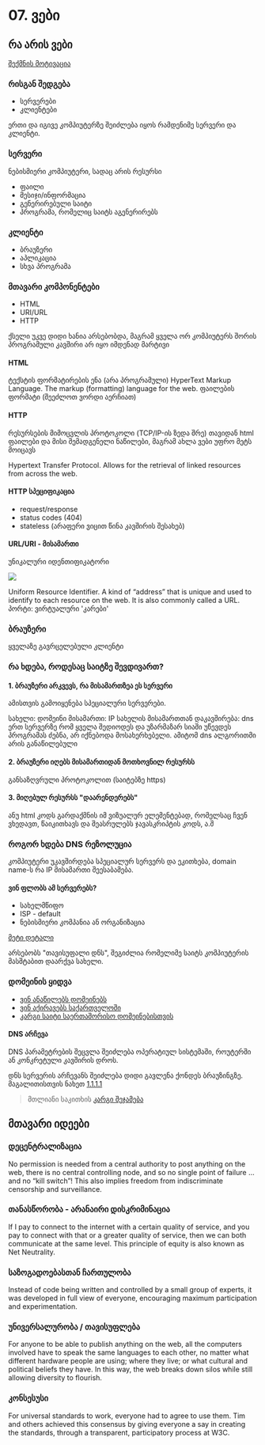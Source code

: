 # 07. ვები
## რა არის ვები

[შექმნის მოტივაცია](https://webfoundation.org/about/vision/history-of-the-web/)

### რისგან შედგება
- სერვერები 
- კლიენტები

ერთი და იგივე კომპიუტერზე შეიძლება იყოს რამდენიმე სერვერი და კლიენტი. 

### სერვერი
ნებისმიერი კომპიუტერი, სადაც არის რესურსი
- ფაილი
- მესიჯი/ინფორმაცია
- გენერირებული საიტი
- პროგრამა, რომელიც საიტს აგენერირებს


### კლიენტი
- ბრაუზერი
- აპლიკაცია
- სხვა პროგრამა


### მთავარი კომპონენტები
- HTML
- URI/URL
- HTTP

ქსელი უკვე დიდი ხანია არსებობდა, მაგრამ ყველა ორ კომპიუტერს შორის პროგრამული კავშირი არ იყო იმდენად მარტივი


#### HTML
ტექსტის ფორმატირების ენა (არა პროგრამული)
HyperText Markup Language. The markup (formatting) language for the web.
ფაილების ფორმატი (შეეძლოთ ვორდი აერჩიათ)

#### HTTP
რესურსების მიმოცვლის პროტოკოლი (TCP/IP-ის ზედა შრე)
თავიდან html ფაილები და მისი შემადგენელი ნაწილები, მაგრამ ახლა ვები უფრო მეტს მოიცავს

Hypertext Transfer Protocol. Allows for the retrieval of linked resources from across the web.


#### HTTP სპეციფიკაცია

- request/response
- status codes (404)
- stateless (არაფერი ვიცით წინა კავშირის შესახებ)

#### URL/URI - მისამართი
უნიკალური იდენთიფიკატორი

<img src="./img/uri.png">

Uniform Resource Identifier. A kind of “address” that is unique and used to identify to each resource on the web. It is also commonly called a URL.
პორტი: ვირტუალური 'კარები'


### ბრაუზერი

ყველაზე გავრცელებული კლიენტი


### რა ხდება, როდესაც საიტზე შევდივართ?

#### 1. ბრაუზერი არკვევს, რა მისამართზეა ეს სერვერი
ამისთვის გამოიყენება სპეციალური სერვერები.

სახელი: დომეინი
მისამართი: IP
სახელის მისამართთან დაკავშირება: dns
ერთ სერვერზე რომ ყველა შედიოდეს და უზარმაზარ სიაში უწევდეს პროგრამას ძებნა, არ იქნებოდა მოსახერხებელი. ამიტომ dns ალგორითმი არის განაწილებული

#### 2. ბრაუზერი იღებს მისამართიდან მოთხოვნილ რესურსს
განსაზღვრული პროტოკოლით (საიტებზე https)

#### 3. მიღებულ რესურსს "დაარენდერებს"
ანუ html კოდს გარდაქმნის იმ ვიზუალურ ელემენტებად, რომელსაც ჩვენ ვხედავთ, წაიკითხავს და შეასრულებს ჯავასკრიპტის კოდს, ა.შ

### როგორ ხდება DNS რეზოლუცია
კომპიუტერი უკავშირდება სპეციალურ სერვერს და ეკითხება, domain name-ს რა IP მისამართი შეესაბამება.


#### ვინ ფლობს ამ სერვერებს?
- სახელმწიფო
- ISP - default
- ნებისმიერი კომპანია ან ორგანიზაცია

[მეტი დეტალი](https://www.quora.com/Who-manages-runs-and-maintains-DNS-servers)

არსებობს "თავისუფალი დნს", შეგიძლია რომელიმე საიტს კომპიუტერის მასშტაბით დაარქვა სახელი.

### დომეინის ყიდვა
- [ვინ ანაწილებს დომეინებს](https://nic.ge/)
- [ვინ აქირავებს საქართველოში](https://www.namespace.ge/)
- [კარგი საიტი საერთაშორისო დომეინებისთვის](https://www.namecheap.com/)

#### DNS არჩევა

DNS პარამეტრების შეცვლა შეიძლება ოპერატიულ სისტემაში, როუტერში ან კონკრეტული კავშირის დროს. 

დნს სერვერის არჩევანს შეიძლება დიდი გავლენა ქონდეს ბრაუზინგზე. მაგალითისთვის ნახეთ [1.1.1.1](https://1.1.1.1/)

> მთლიანი საკითხის [კარგი შეჯამება](https://www.cloudflare.com/learning/dns/what-is-dns/)



## მთავარი იდეები


### დეცენტრალიზაცია
No permission is needed from a central authority to post anything on the web, there is no central controlling node, and so no single point of failure … and no “kill switch”! This also implies freedom from indiscriminate censorship and surveillance.


### თანასწორობა - არანაირი დისკრიმინაცია

If I pay to connect to the internet with a certain quality of service, and you pay to connect with that or a greater quality of service, then we can both communicate at the same level. This principle of equity is also known as Net Neutrality.


### საზოგადოებასთან ჩართულობა

Instead of code being written and controlled by a small group of experts, it was developed in full view of everyone, encouraging maximum participation and experimentation.


### უნივერსალურობა / თავისუფლება

For anyone to be able to publish anything on the web, all the computers involved have to speak the same languages to each other, no matter what different hardware people are using; where they live; or what cultural and political beliefs they have. In this way, the web breaks down silos while still allowing diversity to flourish.


### კონსესუსი
For universal standards to work, everyone had to agree to use them. Tim and others achieved this consensus by giving everyone a say in creating the standards, through a transparent, participatory process at W3C.
